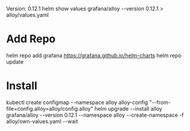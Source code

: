 Version: 0.12.1
helm show values grafana/alloy --version 0.12.1 > alloy/values.yaml

# Add Repo
helm repo add grafana https://grafana.github.io/helm-charts
helm repo update

# Install
kubectl create configmap --namespace alloy alloy-config "--from-file=config.alloy=alloy/config.alloy"
helm upgrade --install alloy grafana/alloy --version 0.12.1 --namespace alloy --create-namespace -f alloy/own-values.yaml --wait